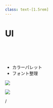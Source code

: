 ```yaml
---
class: text-[1.5rem]
---
```


# UI

<br>
<br>
<br>

- カラーパレット
- フォント整理

<img
  src="palette.svg"
  class="absolute top-[2.5rem] right-[3.5rem] w-6/10"
/>

<img
  src="figma.svg"
  class="absolute bottom-[2.5rem] left-[3.5rem] w-1/10"
/>

<div
  class="absolute bottom-[1rem] right-[1rem] text-[1rem]"
>
  <SlideCurrentNo /> / <SlidesTotal />
</div>

<!--
UI設計では、  
  
今回すこし挑戦として、カラーパレットの作成をしました。  
  
これによって、画面ごとの色味や文字フォントが変わってしまわないようにしています。
-->
